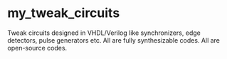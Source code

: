# my_tweak_circuits
Tweak circuits designed in VHDL/Verilog like synchronizers, edge detectors, pulse generators etc.
All are fully synthesizable codes.
All are open-source codes.
